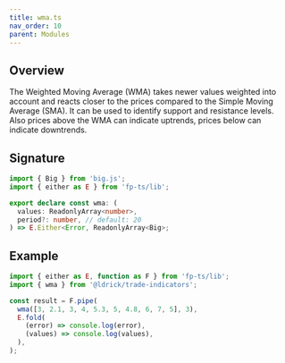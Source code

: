 ```yaml
---
title: wma.ts
nav_order: 10
parent: Modules
---
```


## Overview

The Weighted Moving Average (WMA) takes newer values weighted into account and reacts closer to the prices compared to the Simple Moving Average (SMA). It can be used to identify support and resistance levels. Also prices above the WMA can indicate uptrends, prices below can indicate downtrends.

## Signature

```typescript
import { Big } from 'big.js';
import { either as E } from 'fp-ts/lib';

export declare const wma: (
  values: ReadonlyArray<number>,
  period?: number, // default: 20
) => E.Either<Error, ReadonlyArray<Big>;
```

## Example

```typescript
import { either as E, function as F } from 'fp-ts/lib';
import { wma } from '@ldrick/trade-indicators';

const result = F.pipe(
  wma([3, 2.1, 3, 4, 5.3, 5, 4.8, 6, 7, 5], 3),
  E.fold(
    (error) => console.log(error),
    (values) => console.log(values),
  ),
);
```
